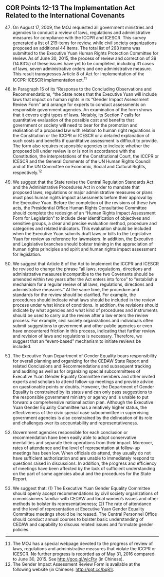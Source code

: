 ## COR Points 12-13 The Implementation Act Related to the International Covenants

<ol start="47">
  <li><p>On August 17, 2009, the MOJ requested all government ministries and agencies to conduct a review of laws, regulations and administrative measures for compliance with the ICCPR and ICESCR. This survey generated a list of 219 items for review, while civil society organizations proposed an additional 44 items. The total list of 263 items was submitted to the Executive Yuan Human Rights Protection Committee for review. As of June 30, 2015, the process of review and correction of 39 (14.83%) of these issues have yet to be completed, including 31 cases of laws, seven administrative orders and one administrative measure. This result transgresses Article 8 of Act for Implementation of the ICCPR-ICESCR implementation act.<sup>11</sup></p></li>

  <li><p>In Paragraph 15 of its “Response to the Concluding Observations and Recommendations, “the State notes that the Executive Yuan will include laws that impact on human rights in its “Gender Impact Assessment Review Form” and arrange for experts to conduct assessments on responsible government agencies. An examination of the form shows that it covers eight types of laws. Notably, its Section 7 calls for quantitative evaluation of the possible cost and benefits that government or society will need to bear for the promotion and realisation of a proposed law with relation to human right regulations in the Constitution or the ICCPR or ICESCR or a detailed explanation of such costs and benefits if quantitative assessment is difficult to provide. The form also requires responsible agencies to indicate whether the proposed bill under review is or is not in accordance with the Constitution, the interpretations of the Constitutional Court, the ICCPR or ICESCR and the General Comments of the UN Human Rights Council and of the UN Committee on Economic, Social and Cultural Rights, respectively.<sup>12</sup></p></li>

  <li><p>We suggest that the State revise the Central Regulation Standards Act and the Administrative Procedures Act in order to mandate that proposed laws, regulations or major administrative measures or plans must pass human rights impact assessments before their approval by the Executive Yuan. Before the completion of the revisions of these two acts, the Presidential Office Human Rights Consultative Committee should complete the redesign of an “Human Rights Impact Assessment Form for Legislation” to include clear identification of objectives and sensitive groups, a clear and precise evaluation method, procedure and categories and related indicators. This evaluation should be included when the Executive Yuan submits draft laws or bills to the Legislative Yuan for review as reference for lawmakers. In addition, the Executive and Legislative branches should bolster training in the appreciation of human rights principles and spirit and human rights impact assessment for legislation.</p></li>

  <li><p>We suggest that Article 8 of the Act to Implement the ICCPR and ICESCR be revised to change the phrase “all laws, regulations, directions and administrative measures incompatible to the two Covenants should be amended within two years after the Act enters into force” to “establish a mechanism for a regular review of all laws, regulations, directions and administrative measures.” At the same time, the procedure and standards for the review should be clarified. For example, the procedures should indicate what laws should be included in the review process under what kinds of conditions. In addition, the revisions should indicate by what agencies and what kind of procedures and instruments should be used to carry out the review after a law enters the review process. For example, civil society organizations and individuals often submit suggestions to government and other public agencies or even have encountered friction in this process, indicating that further review and revision of laws and regulations is necessary. Therefore, we suggest that an “event-based” mechanism to initiate reviews be included.</p></li>

  <li><p>The Executive Yuan Department of Gender Equality bears responsibility for overall planning and organizing for the CEDAW State Report and related Conclusions and Recommendations and subsequent tracking and auditing as well as for organizing special subcommittees of Executive Yuan Gender Equality Committee members and other invited experts and scholars to attend follow-up meetings and provide advice on questionable points or doubts. However, the Department of Gender Equality is constrained by its status and can only pass suggestions to the responsible government ministry or agency and is unable to put forward a comprehensive national action plan. Although the Executive Yuan Gender Equality Committee has a relatively higher status, the effectiveness of the civic special case subcommittee in supervising government agencies is also constrained by the delineation of its role and challenges over its accountability and representativeness.</p></li>

  <li><p>Government agencies responsible for each conclusion or recommendation have been easily able to adopt conservative mentalities and separate their operations from their impact. Moreover, rates of attendance and the level of representation at follow-up meetings has been low. When officials do attend, they usually do not have sufficient authorization and are unable to immediately respond to questions raised in discussions. In addition, the progress and efficiency of meetings have been affected by the lack of sufficient understanding on the part of some agencies about and the procedures for the State Report.</p></li>

  <li><p>We suggest that: (1) The Executive Yuan Gender Equality Committee should openly accept recommendations by civil society organizations of commissioners familiar with CEDAW and local women’s issues and other methods to bolster its representativeness; (2) The rate of attendance and the level of representation at Executive Yuan Gender Equality Committee meetings should be increased. The Central Personnel Office should conduct annual courses to bolster basic understanding of CEDAW and capability to discuss related issues and formulate gender policies.</p></li>
</ol>

-----

<ol start="11">
  <li>The MOJ has a special webpage devoted to the progress of review of laws, regulations and administrative measures that violate the ICCPR or ICESCR. No further progress is recorded as of May 31, 2016 compared to June 30, 2015. See <a href="http://goo.gl/wlcFtv" target="_blank">http://goo.gl/wlcFtv</a> (in Chinese).</li>
  <li>The Gender Impact Assessment Review Form is available at the following website (in Chinese): <a href="http://ppt.cc/bq81r" target="_blank">http://ppt.cc/bq81r</a>.</li>
</ol>
